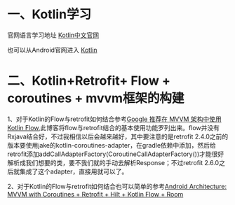 
# 一、Kotlin学习
官网语言学习地址 [Kotlin中文官网](https://www.kotlincn.net/docs/tutorials/getting-started.html)

也可以从Android官网进入 [Kotlin](https://developer.android.com/kotlin/add-kotlin#kts)

# 二、Kotlin+Retrofit+ Flow + coroutines + mvvm框架的构建

1、对于Kotlin的Flow与retrofit如何结合参考[Google 推荐在 MVVM 架构中使用 Kotlin Flow](https://juejin.cn/post/6854573211930066951#heading-4),此博客将flow与retrofit结合的基本使用功能罗列出来。flow并没有Rxjava结合好，不过我相信以后会越来越好，其中要注意的是retrofit 2.4.0之前的版本要使用jake的kotlin-coroutines-adapter，在gradle依赖中添加，然后给retrofit添加addCallAdapterFactory(CoroutineCallAdapterFactory())才能很好解析成我们想要的类，要不我们就的手动去解析Response；不过retrofit 2.6.0之后就集成了这个adapter，直接用就可以了。

2、对于Kotlin的Flow与retrofit如何结合也可以简单的参考[Android Architecture: MVVM with Coroutines + Retrofit + Hilt + Kotlin Flow + Room](https://narendrasinhdodiya.medium.com/android-architecture-mvvm-with-coroutines-retrofit-hilt-kotlin-flow-room-48e67ca3b2c8)

